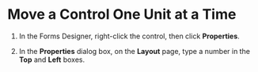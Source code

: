 
# Move a Control One Unit at a Time

1. In the Forms Designer, right-click the control, then click  **Properties**. 
    
2. In the  **Properties** dialog box, on the **Layout** page, type a number in the **Top** and **Left** boxes.
    
